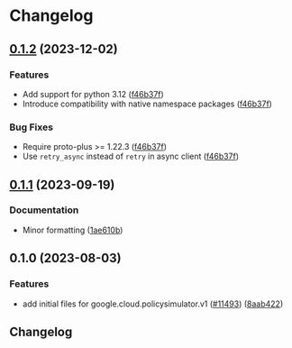# Changelog

## [0.1.2](https://github.com/googleapis/google-cloud-python/compare/google-cloud-policysimulator-v0.1.1...google-cloud-policysimulator-v0.1.2) (2023-12-02)


### Features

* Add support for python 3.12 ([f46b37f](https://github.com/googleapis/google-cloud-python/commit/f46b37f825f96add7b127282414346c1a1a96231))
* Introduce compatibility with native namespace packages ([f46b37f](https://github.com/googleapis/google-cloud-python/commit/f46b37f825f96add7b127282414346c1a1a96231))


### Bug Fixes

* Require proto-plus &gt;= 1.22.3 ([f46b37f](https://github.com/googleapis/google-cloud-python/commit/f46b37f825f96add7b127282414346c1a1a96231))
* Use `retry_async` instead of `retry` in async client ([f46b37f](https://github.com/googleapis/google-cloud-python/commit/f46b37f825f96add7b127282414346c1a1a96231))

## [0.1.1](https://github.com/googleapis/google-cloud-python/compare/google-cloud-policysimulator-v0.1.0...google-cloud-policysimulator-v0.1.1) (2023-09-19)


### Documentation

* Minor formatting ([1ae610b](https://github.com/googleapis/google-cloud-python/commit/1ae610bb3b321ceac7bd23a455a002e39645d84f))

## 0.1.0 (2023-08-03)


### Features

* add initial files for google.cloud.policysimulator.v1 ([#11493](https://github.com/googleapis/google-cloud-python/issues/11493)) ([8aab422](https://github.com/googleapis/google-cloud-python/commit/8aab42276f804ab47d14419bea021955e202d4ce))

## Changelog
